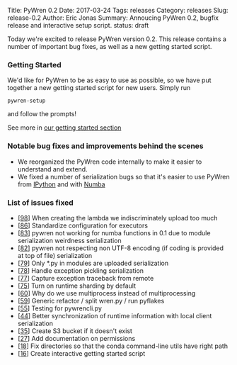 Title: PyWren 0.2
Date: 2017-03-24
Tags: releases
Category: releases
Slug: release-0.2
Author: Eric Jonas
Summary: Annoucing PyWren 0.2, bugfix release and interactive setup script. 
status: draft

Today we're excited to release PyWren version 0.2. This release contains
a number of important bug fixes, as well as a new getting started script. 

### Getting Started

We'd like for PyWren to be as easy to use as possible, so we have put together a 
new getting started script for new users. Simply run

```
pywren-setup
```
and follow the prompts! 

See more in [our getting started section]({filename}/pages/gettingstarted.md)

### Notable bug fixes and improvements behind the scenes

* We reorganized the PyWren code internally to make it easier to 
understand and extend. 
* We fixed a number of serialization bugs so that it's easier to use
PyWren from [IPython](https://ipython.org/) and
with [Numba](http://numba.pydata.org/)


### List of issues fixed
* [[98](https://github.com/pywren/pywren/issues/98)] When creating the lambda we indiscriminately upload too much
* [[86](https://github.com/pywren/pywren/issues/86)] Standardize configuration for executors
* [[83](https://github.com/pywren/pywren/issues/83)] pywren not working for numba functions in 0.1 due to module serialization weirdness <span class="label label-default">serialization</span>
* [[82](https://github.com/pywren/pywren/issues/82)] pywren not respecting non UTF-8 encoding (if coding is provided at top of file) <span class="label label-default">serialization</span>
* [[79](https://github.com/pywren/pywren/issues/79)] Only *.py in modules are uploaded <span class="label label-default">serialization</span>
* [[78](https://github.com/pywren/pywren/issues/78)] Handle exception pickling <span class="label label-default">serialization</span>
* [[77](https://github.com/pywren/pywren/issues/77)] Capture exception traceback from remote
* [[75](https://github.com/pywren/pywren/issues/75)] Turn on runtime sharding by default
* [[60](https://github.com/pywren/pywren/issues/60)] Why do we use multiprocess instead of multiprocessing
* [[59](https://github.com/pywren/pywren/issues/59)] Generic refactor / split wren.py / run pyflakes
* [[55](https://github.com/pywren/pywren/issues/55)] Testing for pywrencli.py
* [[44](https://github.com/pywren/pywren/issues/44)] Better synchronization of runtime information with local client <span class="label label-default">serialization</span>
* [[35](https://github.com/pywren/pywren/issues/35)] Create S3 bucket if it doesn't exist
* [[27](https://github.com/pywren/pywren/issues/27)] Add documentation on permissions
* [[18](https://github.com/pywren/pywren/issues/18)] Fix directories so that the conda command-line utils have right path
* [[16](https://github.com/pywren/pywren/issues/16)] Create interactive getting started script
